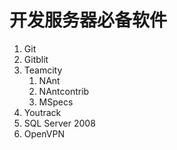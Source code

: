 # 开发服务器必备软件
1. Git
2. Gitblit
3. Teamcity
	1. NAnt
	2. NAntcontrib
	3. MSpecs
4. Youtrack
5. SQL Server 2008
6. OpenVPN